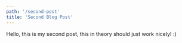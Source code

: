 ```yaml
---
path: '/second-post'
title: 'Second Blog Post'
---
```


Hello, this is my second post, this in theory should just work nicely! :) 
